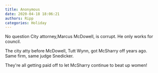 ```yaml
---
title: Anonymous
date: 2020-04-18 18:06:21
authors: Ripp
categories: Holiday
---
```


 No question City attorney,Marcus McDowell, is corrupt. He only works for council.

The city atty before McDowell, Tutt Wynn, got McSharry off years ago. Same firm, same judge Snedicker. 

They're all getting paid off to let McSharry continue to beat up women!